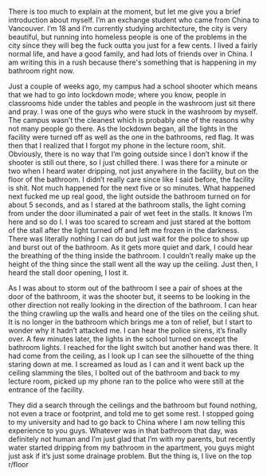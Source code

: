  

There is too much to explain at the moment, but let me give you a brief introduction about myself. I’m an exchange student who came from China to Vancouver. I’m 18 and I’m currently studying architecture, the city is very beautiful, but running into homeless people is one of the problems in the city since they will beg the fuck outta you just for a few cents. I lived a fairly normal life, and have a good family, and had lots of friends over in China. I am writing this in a rush because there's something that is happening in my bathroom right now. 

Just a couple of weeks ago, my campus had a school shooter which means that we had to go into lockdown mode; where you know, people in classrooms hide under the tables and people in the washroom just sit there and pray. I was one of the guys who were stuck in the washroom by myself. The campus wasn’t the cleanest which is probably one of the reasons why not many people go there. As the lockdown began, all the lights in the facility were turned off as well as the one in the bathrooms, red flag. It was then that I realized that I forgot my phone in the lecture room, shit. Obviously, there is no way that I’m going outside since I don’t know if the shooter is still out there, so I just chilled there. I was there for a minute or two when I heard water dripping, not just anywhere in the facility, but on the floor of the bathroom. I didn’t really care since like I said before, the facility is shit. Not much happened for the next five or so minutes. What happened next fucked me up real good, the light outside the bathroom turned on for about 5 seconds, and as I stared at the bathroom stalls, the light coming from under the door illuminated a pair of wet feet in the stalls. It knows I’m here and so do I. I was too scared to scream and just stared at the bottom of the stall after the light turned off and left me frozen in the darkness. There was literally nothing I can do but just wait for the police to show up and burst out of the bathroom. As it gets more quiet and dark, I could hear the breathing of the thing inside the bathroom. I couldn’t really make up the height of the thing since the stall went all the way up the ceiling. Just then, I heard the stall door opening, I lost it. 

As I was about to storm out of the bathroom I see a pair of shoes at the door of the bathroom, it was the shooter but, it seems to be looking in the other direction not really looking in the direction of the bathroom. I can hear the thing crawling up the walls and heard one of the tiles on the ceiling shut. It is no longer in the bathroom which brings me a ton of relief, but I start to wonder why it hadn’t attacked me. I can hear the police sirens, it’s finally over. A few minutes later, the lights in the school turned on except the bathroom lights. I reached for the light switch but another hand was there. It had come from the ceiling, as I look up I can see the silhouette of the thing staring down at me. I screamed as loud as I can and it went back up the ceiling slamming the tiles, I bolted out of the bathroom and back to my lecture room, picked up my phone ran to the police who were still at the entrance of the facility. 

They did a search through the ceilings and the bathroom but found nothing, not even a trace or footprint, and told me to get some rest. I stopped going to my university and had to go back to China where I am now telling this experience to you guys. Whatever was in that bathroom that day, was definitely not human and I’m just glad that I’m with my parents, but recently water started dripping from my bathroom in the apartment, you guys might just ask if it’s just some drainage problem. But the thing is, I live on the top r/floor